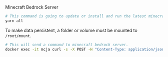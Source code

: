 Minecraft Bedrock Server

```bash
# This command is going to update or install and run the latest minecraft bedrock server.
yarn all
```

To make data persistent, a folder or volume must be mounted to `/root/mount`.

```bash
# This will send a command to minecraft bedrock server.
docker exec -it mcja curl -s -X POST -H "Content-Type: application/json" -d {"command": "stop"} 127.0.0.1:8080
```
